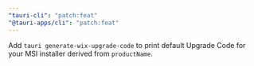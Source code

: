 ```yaml
---
"tauri-cli": "patch:feat"
"@tauri-apps/cli": "patch:feat"
---
```


Add `tauri generate-wix-upgrade-code` to print default Upgrade Code for your MSI installer derived from `productName`.
